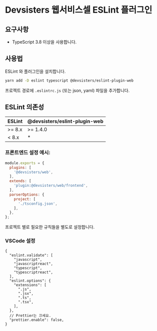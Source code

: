 # Devsisters 웹서비스셀 ESLint 플러그인

## 요구사항

- TypeScript 3.8 이상을 사용합니다.

## 사용법

ESLint 와 플러그인을 설치합니다.

```bash
yarn add -D eslint typescript @devsisters/eslint-plugin-web
```

프로젝트 경로에 `.eslintrc.js` (또는 json, yaml) 파일을 추가합니다.

## ESLint 의존성

| ESLint | @devsisters/eslint-plugin-web |
|--------|-------------------------------|
| >= 8.x | >= 1.4.0                      |
| < 8.x  | *                             |

### 프론트엔드 설정 예시:

```js
module.exports = {
  plugins: [
    '@devsisters/web',
  ],
  extends: [
    'plugin:@devsisters/web/frontend',
  ],
  parserOptions: {
    project: [
      './tsconfig.json',
    ],
  },
};
```

프로젝트 별로 필요한 규칙들을 별도로 설정합니다.

### VSCode 설정

```json5
{
  "eslint.validate": [
    "javascript",
    "javascriptreact",
    "typescript",
    "typescriptreact",
  ],
  "eslint.options": {
    "extensions": [
      ".js",
      ".jsx",
      ".ts",
      ".tsx",
    ],
  },
  // Prettier는 끄세요.
  "prettier.enable": false,
}
```
